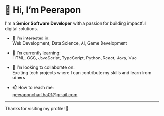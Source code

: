 # 👋 Hi, I’m Peerapon

I'm a **Senior Software Developer** with a passion for building impactful digital solutions.

- 👀 I’m interested in:  
  Web Development, Data Science, AI, Game Development

- 🌱 I’m currently learning:  
  HTML, CSS, JavaScript, TypeScript, Python, React, Java, Vue

- 💞️ I’m looking to collaborate on:  
  Exciting tech projects where I can contribute my skills and learn from others

- 📫 How to reach me:  
  peeraponchantha01@gmail.com

---

Thanks for visiting my profile! 🚀
